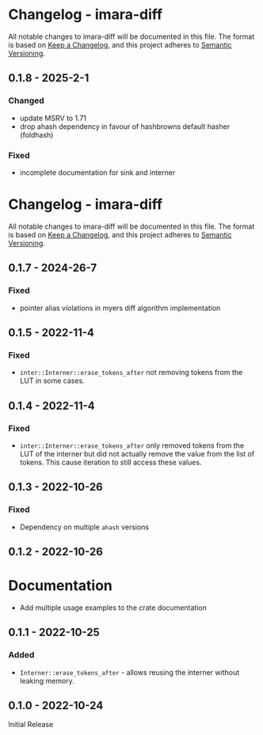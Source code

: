 # Changelog - imara-diff

All notable changes to imara-diff will be documented in this file.
The format is based on [Keep a Changelog](https://keepachangelog.com/en/1.0.0/),
and this project adheres to [Semantic Versioning](https://semver.org/spec/v2.0.0.html).


## 0.1.8 - 2025-2-1

### Changed

* update MSRV to 1.71
* drop ahash dependency in favour of hashbrowns default hasher (foldhash)

### Fixed

* incomplete documentation for sink and interner

# Changelog - imara-diff

All notable changes to imara-diff will be documented in this file.
The format is based on [Keep a Changelog](https://keepachangelog.com/en/1.0.0/),
and this project adheres to [Semantic Versioning](https://semver.org/spec/v2.0.0.html).


## 0.1.7 - 2024-26-7

### Fixed

* pointer alias violations in myers diff algorithm implementation

## 0.1.5 - 2022-11-4

### Fixed

* `inter::Interner::erase_tokens_after` not removing tokens from the LUT in some cases.

## 0.1.4 - 2022-11-4

### Fixed

* `inter::Interner::erase_tokens_after` only removed tokens from the LUT of the interner but did not actually remove the value from the list of tokens. This cause iteration to still access these values.

## 0.1.3 - 2022-10-26

### Fixed

* Dependency on multiple `ahash` versions

## 0.1.2 - 2022-10-26

# Documentation

* Add multiple usage examples to the crate documentation

## 0.1.1 - 2022-10-25

### Added

* `Interner::erase_tokens_after` - allows reusing the interner without leaking memory.

## 0.1.0 - 2022-10-24

Initial Release
